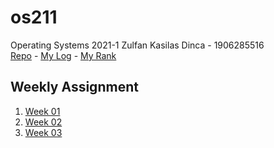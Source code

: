 # os211
Operating Systems 2021-1
Zulfan Kasilas Dinca - 1906285516 <br>
[Repo](https://github.com/zulfankasilas/os211) - [My Log](https://zulfankasilas.github.io/os211/TXT/mylog.txt) - [My Rank](https://zulfankasilas.github.io/os211/TXT/myrank.txt)


## Weekly Assignment
1. [Week 01](W01/)
2. [Week 02](W02/)
3. [Week 03]()
